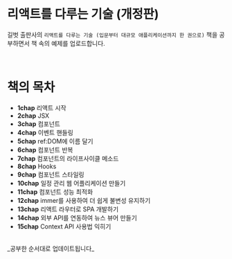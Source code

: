 # 리액트를 다루는 기술 (개정판)

길벗 출판사의 `리액트를 다루는 기술 (입문부터 대규모 애플리케이션까지 한 권으로)` 책을 공부하면서 책 속의 예제를 업로드합니다.

<br>

# 책의 목차

- **1chap** 리액트 시작
- **2chap** JSX
- **3chap** 컴포넌트
- **4chap** 이벤트 핸들링
- **5chap** ref:DOM에 이름 달기
- **6chap** 컴포넌트 반복
- **7chap** 컴포넌트의 라이프사이클 메소드
- **8chap** Hooks
- **9chap** 컴포넌트 스타일링
- **10chap** 일정 관리 웹 어플리케이션 만들기
- **11chap** 컴포넌트 성능 최적화
- **12chap** immer를 사용하여 더 쉽게 불변성 유지하기
- **13chap** 리액트 라우터로 SPA 개발하기
- **14chap** 외부 API를 연동하여 뉴스 뷰어 만들기  
- **15chap** Context API 사용법 익히기  

<br>
  _공부한 순서대로 업데이트됩니다_
